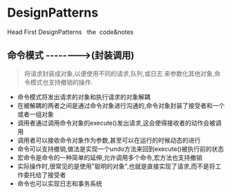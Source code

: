 # DesignPatterns

Head First DesignPatterns
 
the  code&notes


## 命令模式 -------->(封装调用)

> 将请求封装成对象,以便使用不同的请求,队列,或日志 来参数化其他对象,命令模式也支持撤销的操作.

- 命令模式将发出请求的对象和执行请求的对象解耦
- 在被解耦的两者之间是通过命令对象进行沟通的,命令对象封装了接受者和一个或者一组对象
- 调用者通过调用命令对象的execute()发出请求,这会使得接收者的动作会被调用
- 调用者可以接收命令对象作为参数,甚至可以在运行的时候动态的进行
- 命令可以支持撤销,做法是实现一个undo方法来回到execute()被执行前的状态
- 宏命令是命令的一种简单的延伸,允许调用多个命令,宏方法也支持撤销
- 实际操作时,很常见的是使用"聪明的对象",也就是直接实现了请求,而不是将工作委托给了接受者
- 命令也可以实现日志和事务系统






 


